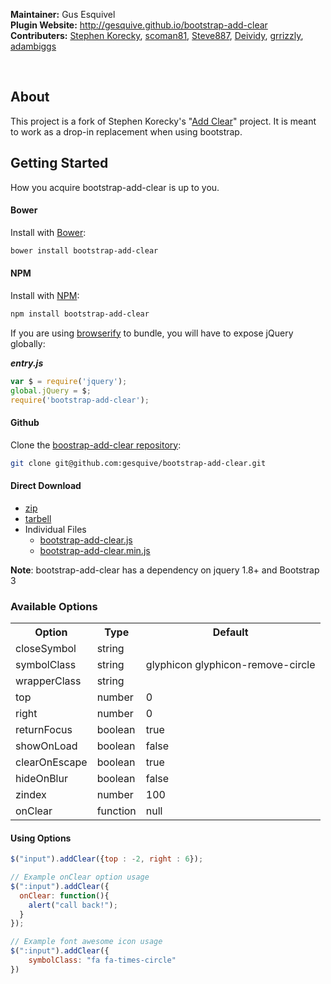 **Maintainer:** Gus Esquivel <br />
**Plugin Website:** http://gesquive.github.io/bootstrap-add-clear <br />
**Contributers:**
<a href="https://github.com/skorecky">Stephen Korecky</a>,
<a href="https://github.com/scoman81">scoman81</a>,
<a href="https://github.com/Steve887">Steve887</a>,
<a href="https://github.com/Deividy">Deividy</a>,
<a href="https://github.com/grrizzly">grrizzly</a>,
<a href="https://github.com/adambiggs">adambiggs</a>

<br />

## About
This project is a fork of Stephen Korecky's "[Add Clear](https://github.com/skorecky/Add-Clear)" project. It is meant to work as a drop-in replacement when using bootstrap.

## Getting Started
How you acquire bootstrap-add-clear is up to you.
#### Bower
Install with [Bower](http://bower.io/):
```bash
bower install bootstrap-add-clear
```

#### NPM
Install with [NPM](http://npmjs.org):
```bash
npm install bootstrap-add-clear
```

If you are using [browserify](http://browserify.org/) to bundle, you will have to expose jQuery globally:

***entry.js***
```javascript
var $ = require('jquery');
global.jQuery = $;
require('bootstrap-add-clear');
```

#### Github
Clone the [boostrap-add-clear repository](https://github.com/gesquive/bootstrap-add-clear/):
```bash
git clone git@github.com:gesquive/bootstrap-add-clear.git
```

#### Direct Download
 * [zip](https://github.com/gesquive/bootstrap-add-clear/archive/v1.0.5.zip)
 * [tarbell](https://github.com/gesquive/bootstrap-add-clear/archive/v1.0.5.tar.gz)
 * Individual Files
    * [bootstrap-add-clear.js](https://raw.githubusercontent.com/gesquive/bootstrap-add-clear/v1.0.5/bootstrap-add-clear.js)
    * [bootstrap-add-clear.min.js](https://raw.githubusercontent.com/gesquive/bootstrap-add-clear/v1.0.5/bootstrap-add-clear.min.js)

**Note**: bootstrap-add-clear has a dependency on jquery 1.8+ and Bootstrap 3

### Available Options

<table>
  <tr>
    <th>Option</th>
    <th>Type</th>
    <th>Default</th>
  </tr>
  <tr>
    <td>closeSymbol</td>
    <td>string</td>
    <td></td>
  </tr>
  <tr>
    <td>symbolClass</td>
    <td>string</td>
    <td>glyphicon glyphicon-remove-circle</td>
  </tr>
  <tr>
    <td>wrapperClass</td>
    <td>string</td>
    <td></td>
  </tr>
  <tr>
    <td>top</td>
    <td>number</td>
    <td>0</td>
  </tr>
  <tr>
    <td>right</td>
    <td>number</td>
    <td>0</td>
  </tr>
  <tr>
    <td>returnFocus</td>
    <td>boolean</td>
    <td>true</td>
  </tr>
  <tr>
    <td>showOnLoad</td>
    <td>boolean</td>
    <td>false</td>
  </tr>
  <tr>
    <td>clearOnEscape</td>
    <td>boolean</td>
    <td>true</td>
  </tr>
  <tr>
    <td>hideOnBlur</td>
    <td>boolean</td>
    <td>false</td>
  </tr>
  <tr>
    <td>zindex</td>
    <td>number</td>
    <td>100</td>
  </tr>
  <tr>
    <td>onClear</td>
    <td>function</td>
    <td>null</td>
  </tr>
</table>

#### Using Options
```javascript
$("input").addClear({top : -2, right : 6});

// Example onClear option usage
$(":input").addClear({
  onClear: function(){
    alert("call back!");
  }
});

// Example font awesome icon usage
$(":input").addClear({
    symbolClass: "fa fa-times-circle"
})
```
